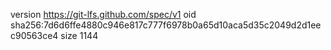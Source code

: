 version https://git-lfs.github.com/spec/v1
oid sha256:7d6d6ffe4880c946e817c777f6978b0a65d10aca5d35c2049d2d1eec90563ce4
size 1144
